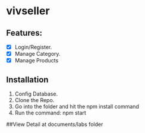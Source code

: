 # vivseller

## Features:
- [x] Login/Register.
- [x] Manage Category.
- [x] Manage Products

## Installation

1. Config Database.
2. Clone the Repo.
3. Go into the folder and hit the npm install command
4. Run the command: npm start

##View Detail at documents/labs folder

